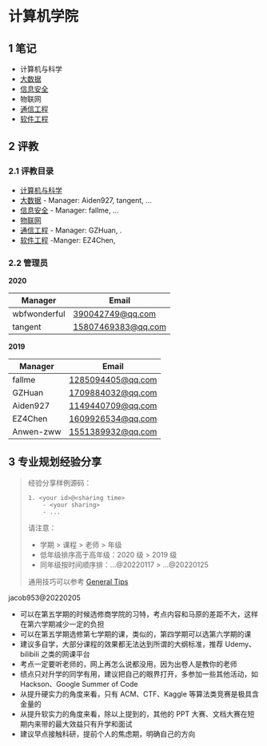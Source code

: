 # 计算机学院

## 1 笔记

- 计算机与科学
- [大数据](bigdata/README.md)
- [信息安全](security/README.md)
- 物联网
- [通信工程](communication/README.md)
- [软件工程](software/README.md)

## 2 评教

### 2.1 评教目录

- [计算机与科学](/docs/evaluation/cse/science/README.md)
- [大数据](/docs/evaluation/cse/bigdata/README.md) - Manager: Aiden927, tangent, ...
- [信息安全](/evalcsu/evaluation/cse/security/README.md) - Manager: fallme, ...
- [物联网](/evaluation/cse/iot/README.md)
- [通信工程](../../evaluation/cse/communication/README.md) - Manager: GZHuan, .
- [软件工程](../../evaluation/cse/software/README.md)  -Manger: EZ4Chen,

### 2.2 管理员

**2020**

| Manager      | Email              |
| ------------ | ------------------ |
| wbfwonderful | 390042749@qq.com   |
| tangent      | 15807469383@qq.com |

**2019**

| Manager   | Email             |
| --------- | ----------------- |
| fallme    | 1285094405@qq.com |
| GZHuan    | 1709884032@qq.com |
| Aiden927  | 1149440709@qq.com |
| EZ4Chen   | 1609926534@qq.com |
| Anwen-zww | 1551389932@qq.com |

## 3 专业规划经验分享

> 经验分享样例源码：
>
> ```
> 1. <your id>@<sharing time>
>     - <your sharing>
>     - ...
> ```
> 请注意：
> - 学期 > 课程 > 老师 > 年级
> - 低年级排序高于高年级：2020 级 > 2019 级
> - 同年级按时间顺序排：...@20220117 > ...@20220125
> 
> 通用技巧可以参考 [General Tips](/docs/global/GENERALTIPS.md)

jacob953@20220205

- 可以在第五学期的时候选修商学院的习特，考点内容和马原的差距不大，这样在第六学期减少一定的负担
- 可以在第五学期选修第七学期的课，类似的，第四学期可以选第六学期的课
- 建议多自学，大部分课程的效果都无法达到所谓的大纲标准，推荐 Udemy、bilibili 之类的网课平台
- 考点一定要听老师的，网上再怎么说都没用，因为出卷人是教你的老师
- 绩点只对升学的同学有用，建议把自己的眼界打开，多参加一些其他活动，如 Hackson、Google Summer of Code
- 从提升硬实力的角度来看，只有 ACM、CTF、Kaggle 等算法类竞赛是极具含金量的
- 从提升软实力的角度来看，除以上提到的，其他的 PPT 大赛、文档大赛在短期内来带的最大效益只有升学和面试
- 建议早点接触科研，提前个人的焦虑期，明确自己的方向
